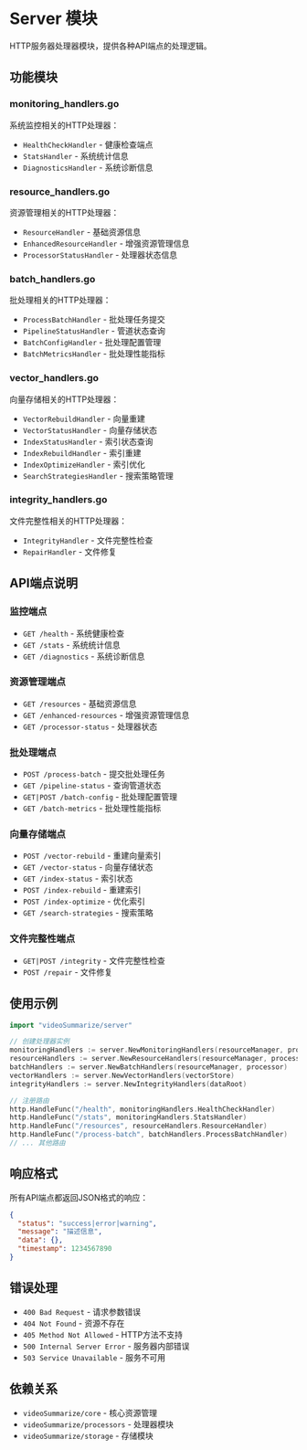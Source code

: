 # Server 模块

HTTP服务器处理器模块，提供各种API端点的处理逻辑。

## 功能模块

### monitoring_handlers.go
系统监控相关的HTTP处理器：
- `HealthCheckHandler` - 健康检查端点
- `StatsHandler` - 系统统计信息
- `DiagnosticsHandler` - 系统诊断信息

### resource_handlers.go
资源管理相关的HTTP处理器：
- `ResourceHandler` - 基础资源信息
- `EnhancedResourceHandler` - 增强资源管理信息
- `ProcessorStatusHandler` - 处理器状态信息

### batch_handlers.go
批处理相关的HTTP处理器：
- `ProcessBatchHandler` - 批处理任务提交
- `PipelineStatusHandler` - 管道状态查询
- `BatchConfigHandler` - 批处理配置管理
- `BatchMetricsHandler` - 批处理性能指标

### vector_handlers.go
向量存储相关的HTTP处理器：
- `VectorRebuildHandler` - 向量重建
- `VectorStatusHandler` - 向量存储状态
- `IndexStatusHandler` - 索引状态查询
- `IndexRebuildHandler` - 索引重建
- `IndexOptimizeHandler` - 索引优化
- `SearchStrategiesHandler` - 搜索策略管理

### integrity_handlers.go
文件完整性相关的HTTP处理器：
- `IntegrityHandler` - 文件完整性检查
- `RepairHandler` - 文件修复

## API端点说明

### 监控端点
- `GET /health` - 系统健康检查
- `GET /stats` - 系统统计信息
- `GET /diagnostics` - 系统诊断信息

### 资源管理端点
- `GET /resources` - 基础资源信息
- `GET /enhanced-resources` - 增强资源管理信息
- `GET /processor-status` - 处理器状态

### 批处理端点
- `POST /process-batch` - 提交批处理任务
- `GET /pipeline-status` - 查询管道状态
- `GET|POST /batch-config` - 批处理配置管理
- `GET /batch-metrics` - 批处理性能指标

### 向量存储端点
- `POST /vector-rebuild` - 重建向量索引
- `GET /vector-status` - 向量存储状态
- `GET /index-status` - 索引状态
- `POST /index-rebuild` - 重建索引
- `POST /index-optimize` - 优化索引
- `GET /search-strategies` - 搜索策略

### 文件完整性端点
- `GET|POST /integrity` - 文件完整性检查
- `POST /repair` - 文件修复

## 使用示例

```go
import "videoSummarize/server"

// 创建处理器实例
monitoringHandlers := server.NewMonitoringHandlers(resourceManager, processor, vectorStore)
resourceHandlers := server.NewResourceHandlers(resourceManager, processor)
batchHandlers := server.NewBatchHandlers(resourceManager, processor)
vectorHandlers := server.NewVectorHandlers(vectorStore)
integrityHandlers := server.NewIntegrityHandlers(dataRoot)

// 注册路由
http.HandleFunc("/health", monitoringHandlers.HealthCheckHandler)
http.HandleFunc("/stats", monitoringHandlers.StatsHandler)
http.HandleFunc("/resources", resourceHandlers.ResourceHandler)
http.HandleFunc("/process-batch", batchHandlers.ProcessBatchHandler)
// ... 其他路由
```

## 响应格式

所有API端点都返回JSON格式的响应：

```json
{
  "status": "success|error|warning",
  "message": "描述信息",
  "data": {},
  "timestamp": 1234567890
}
```

## 错误处理

- `400 Bad Request` - 请求参数错误
- `404 Not Found` - 资源不存在
- `405 Method Not Allowed` - HTTP方法不支持
- `500 Internal Server Error` - 服务器内部错误
- `503 Service Unavailable` - 服务不可用

## 依赖关系

- `videoSummarize/core` - 核心资源管理
- `videoSummarize/processors` - 处理器模块
- `videoSummarize/storage` - 存储模块